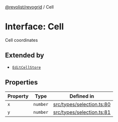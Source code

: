 [@revolist/revogrid](README.md) / Cell

# Interface: Cell

Cell coordinates

## Extended by

- [`EditCellStore`](Interface.EditCellStore.md)

## Properties

| Property | Type | Defined in |
| ------ | ------ | ------ |
| `x` | `number` | [src/types/selection.ts:80](https://github.com/revolist/revogrid/blob/b237f8e2bf171382439be1d1cad91b20987b8302/src/types/selection.ts#L80) |
| `y` | `number` | [src/types/selection.ts:81](https://github.com/revolist/revogrid/blob/b237f8e2bf171382439be1d1cad91b20987b8302/src/types/selection.ts#L81) |

